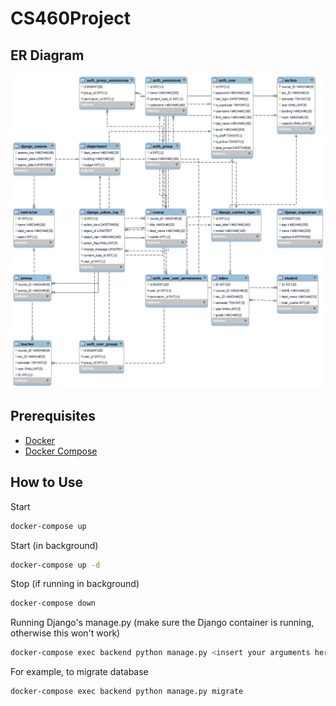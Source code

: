 # CS460Project

## ER Diagram
![ER Diagram](https://raw.githubusercontent.com/JonathanNordby/CS460Project/main/er_diagram.png)

## Prerequisites
- [Docker](https://docs.docker.com/get-docker/)
- [Docker Compose](https://docs.docker.com/compose/install/)

## How to Use
Start
```bash
docker-compose up
```

Start (in background)
```bash
docker-compose up -d
```

Stop (if running in background)
```bash
docker-compose down
```

Running Django's manage.py (make sure the Django container is running, otherwise this won't work)
```bash
docker-compose exec backend python manage.py <insert your arguments here>
```

For example, to migrate database
```bash
docker-compose exec backend python manage.py migrate
```
